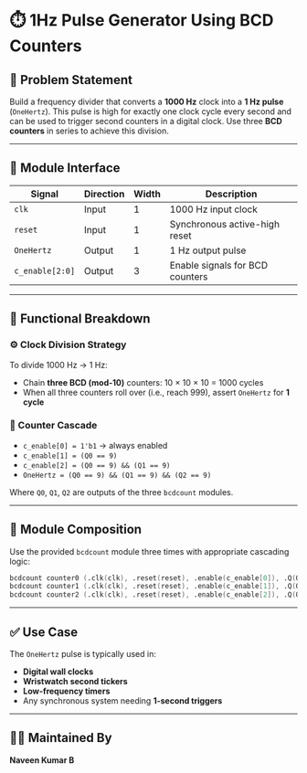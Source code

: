 # ⏱️ 1Hz Pulse Generator Using BCD Counters

## 📘 Problem Statement

Build a frequency divider that converts a **1000 Hz** clock into a **1 Hz pulse** (`OneHertz`). This pulse is high for exactly one clock cycle every second and can be used to trigger second counters in a digital clock. Use three **BCD counters** in series to achieve this division.

---

## 🔧 Module Interface

| Signal         | Direction | Width | Description                                      |
|----------------|-----------|-------|--------------------------------------------------|
| `clk`          | Input     | 1     | 1000 Hz input clock                              |
| `reset`        | Input     | 1     | Synchronous active-high reset                    |
| `OneHertz`     | Output    | 1     | 1 Hz output pulse                                |
| `c_enable[2:0]`| Output    | 3     | Enable signals for BCD counters                  |

---

## 🧠 Functional Breakdown

### ⚙️ Clock Division Strategy

To divide 1000 Hz → 1 Hz:
- Chain **three BCD (mod-10)** counters: 10 × 10 × 10 = 1000 cycles
- When all three counters roll over (i.e., reach 999), assert `OneHertz` for **1 cycle**

### 🔁 Counter Cascade

- `c_enable[0] = 1'b1` → always enabled
- `c_enable[1] = (Q0 == 9)`
- `c_enable[2] = (Q0 == 9) && (Q1 == 9)`
- `OneHertz = (Q0 == 9) && (Q1 == 9) && (Q2 == 9)`

Where `Q0`, `Q1`, `Q2` are outputs of the three `bcdcount` modules.

---

## 🧩 Module Composition

Use the provided `bcdcount` module three times with appropriate cascading logic:
```verilog
bcdcount counter0 (.clk(clk), .reset(reset), .enable(c_enable[0]), .Q(Q0));
bcdcount counter1 (.clk(clk), .reset(reset), .enable(c_enable[1]), .Q(Q1));
bcdcount counter2 (.clk(clk), .reset(reset), .enable(c_enable[2]), .Q(Q2));
```

---

## ✅ Use Case

The `OneHertz` pulse is typically used in:
- **Digital wall clocks**
- **Wristwatch second tickers**
- **Low-frequency timers**
- Any synchronous system needing **1-second triggers**

---

## 👨‍💻 Maintained By
**Naveen Kumar B**
